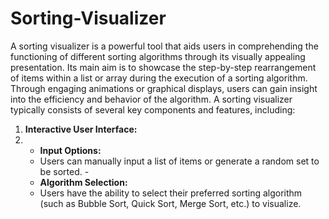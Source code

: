 # Sorting-Visualizer
A sorting visualizer is a powerful tool that aids users in comprehending the functioning of different sorting algorithms through its visually appealing presentation. Its main aim is to showcase the step-by-step rearrangement of items within a list or array during the execution of a sorting algorithm. Through engaging animations or graphical displays, users can gain insight into the efficiency and behavior of the algorithm. A sorting visualizer typically consists of several key components and features, including: 
1. **Interactive User Interface:**
2. - **Input Options:**
   -  Users can manually input a list of items or generate a random set to be sorted. -
   -   **Algorithm Selection:**
   -    Users have the ability to select their preferred sorting algorithm (such as Bubble Sort, Quick Sort, Merge Sort, etc.) to visualize.
